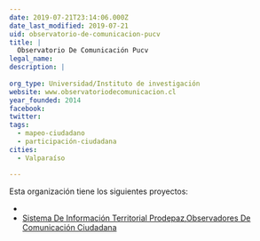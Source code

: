 ```yaml
---
date: 2019-07-21T23:14:06.000Z
date_last_modified: 2019-07-21
uid: observatorio-de-comunicacion-pucv
title: |
  Observatorio De Comunicación Pucv
legal_name: 
description: |
  
org_type: Universidad/Instituto de investigación
website: www.observatoriodecomunicacion.cl
year_founded: 2014
facebook: 
twitter: 
tags:
  - mapeo-ciudadano
  - participación-ciudadana
cities: 
  - Valparaíso

---
```


Esta organización tiene los siguientes proyectos:

- [](/proyectos/observadores-de-comunicacion-ciudadana)
- [Sistema De Información Territorial Prodepaz,Observadores De Comunicación Ciudadana](/proyectos/sistema-de-informacion-territorial-prodepaz,observadores-de-comunicacion-ciudadana)
